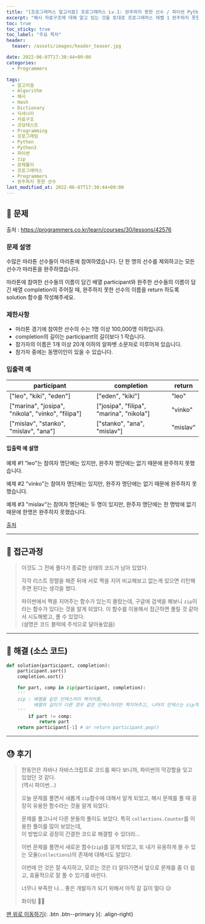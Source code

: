 ```yaml
---
title: "[프로그래머스 알고리즘] 프로그래머스 Lv.1: 완주하지 못한 선수 / 파이썬 Python3 (해시)"
excerpt: "해시 자료구조에 대해 알고 있는 것을 토대로 프로그래머스 레벨 1 완주하지 못한 선수 문제를 파이썬으로 풀어보았다."
toc: true
toc_sticky: true
toc_label: "주요 목차"
header:
  teaser: /assets/images/header_teaser.jpg

date: 2022-06-07T17:30:44+09:00
categories:
  - Programmers

tags:
  - 알고리즘
  - Algorithm
  - 해시
  - Hash
  - Dictionary
  - 딕셔너리
  - 자료구조
  - 코딩테스트
  - Programming
  - 프로그래밍
  - Python
  - Python3
  - 파이썬
  - zip
  - 문제풀이
  - 프로그래머스
  - Programmers
  - 완주하지 못한 선수
last_modified_at: 2022-06-07T17:30:44+09:00
---
```


## 🔔 문제

출처 : <https://programmers.co.kr/learn/courses/30/lessons/42576>

### 문제 설명

수많은 마라톤 선수들이 마라톤에 참여하였습니다. 단 한 명의 선수를 제외하고는 모든 선수가 마라톤을 완주하였습니다.

마라톤에 참여한 선수들의 이름이 담긴 배열 participant와 완주한 선수들의 이름이 담긴 배열 completion이 주어질 때, 완주하지 못한 선수의 이름을 return 하도록 solution 함수를 작성해주세요.

### 제한사항

- 마라톤 경기에 참여한 선수의 수는 1명 이상 100,000명 이하입니다.
- completion의 길이는 participant의 길이보다 1 작습니다.
- 참가자의 이름은 1개 이상 20개 이하의 알파벳 소문자로 이루어져 있습니다.
- 참가자 중에는 동명이인이 있을 수 있습니다.

### 입출력 예

| participant                                       | completion                               | return   |
| ------------------------------------------------- | ---------------------------------------- | -------- |
| ["leo", "kiki", "eden"]                           | ["eden", "kiki"]                         | "leo"    |
| ["marina", "josipa", "nikola", "vinko", "filipa"] | ["josipa", "filipa", "marina", "nikola"] | "vinko"  |
| ["mislav", "stanko", "mislav", "ana"]             | ["stanko", "ana", "mislav"]              | "mislav" |

#### 입출력 예 설명

예제 #1
"leo"는 참여자 명단에는 있지만, 완주자 명단에는 없기 때문에 완주하지 못했습니다.

예제 #2
"vinko"는 참여자 명단에는 있지만, 완주자 명단에는 없기 때문에 완주하지 못했습니다.

예제 #3
"mislav"는 참여자 명단에는 두 명이 있지만, 완주자 명단에는 한 명밖에 없기 때문에 한명은 완주하지 못했습니다.

[출처](http://hsin.hr/coci/archive/2014_2015/contest2_tasks.pdf)

---

## 📝 접근과정

>이것도 그 전에 풀다가 종료한 상태의 코드가 남아 있었다.
>
>각각 리스트 정렬을 해준 뒤에 서로 짝을 지어 비교해보고 없는게 있으면 리턴해주면 된다는 생각을 했다.
>
>파이썬에서 짝을 지어주는 함수가 있는지 몰랐는데, 구글에 검색을 해보니 `zip`이라는 함수가 있다는 것을 알게 되었다. 이 함수를 이용해서 접근하면 풀릴 것 같아서 시도해봤고, 풀 수 있었다.<br>(설명은 코드 블럭에 주석으로 달아놓았음)

---

## 🔐 해결 (소스 코드)

```python
def solution(participant, completion):
    participant.sort()
    completion.sort()

    for part, comp in zip(participant, completion): 
    '''
    zip : 배열을 같은 인덱스끼리 짝지어줌, 
          배열의 길이가 다른 경우 같은 인덱스끼리만 짝지어주고, 나머지 인덱스는 zip객체에서 제외.
    '''      
        if part != comp:
            return part
    return participant[-1] # or return participant.pop()
```

---

## 😓 후기

> 한동안은 자바나 자바스크립트로 코드를 짜다 보니까, 파이썬의 막강함을 잊고 있었던 것 같다.<br>(역시 파이썬...)
>
> 오늘 문제를 풀면서 새롭게 `zip`함수에 대해서 알게 되었고, 해시 문제를 풀 때 굉장히 유용한 함수라는 것을 알게 되었다.
>
> 문제를 풀고나서 다른 분들의 풀이도 보았다. 특히 `collections.Counter`를 이용한 풀이를 많이 보았는데,<br>이 방법으로 굉장히 간결한 코드로 해결할 수 있더라...
>
> 이번 문제를 풀면서 새로운 함수(`zip`)를 알게 되었고, 또 내가 유용하게 쓸 수 있는 모듈(`collections`)의 존재에 대해서도 알았다.
>
> 이번에 안 것은 잘 숙지하고, 모르는 것은 더 알아가면서 앞으로 문제를 좀 더 쉽고, 효율적으로 잘 풀 수 있기를 바란다.
>
> 너무나 부족한 나... 좋은 개발자가 되기 위해서 아직 갈 길이 멀다 😥
>
> 화이팅 💪🤗

[맨 위로 이동하기](#){: .btn .btn--primary }{: .align-right}